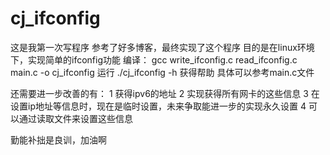 # cj_ifconfig

这是我第一次写程序
参考了好多博客，最终实现了这个程序
目的是在linux环境下，实现简单的ifconfig功能
编译：
gcc write_ifconfig.c read_ifconfig.c main.c -o cj_ifconfig
运行
./cj_ifconfig -h 获得帮助
具体可以参考main.c文件

还需要进一步改善的有：
1 获得ipv6的地址
2 实现获得所有网卡的这些信息
3 在设置ip地址等信息时，现在是临时设置，未来争取能进一步的实现永久设置
4 可以通过读取文件来设置这些信息 

勤能补拙是良训，加油啊

